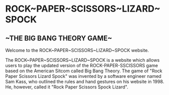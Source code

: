 # **ROCK~PAPER~SCISSORS~LIZARD~SPOCK**
## **~THE BIG BANG THEORY GAME~**

Welcome to the ROCK~PAPER~SCISSORS~LIZARD~SPOCK website.

The ROCK~PAPER~SCISSORS~LIZARD~SPOCK is a website which allows users to play the updated version of the ROCK-PAPER-SSCISSORS game based on the American Sitcom called Big Bang Theory. The game of "Rock Paper Scissors Lizard Spock" was invented by a software engineer named Sam Kass, who outlined the rules and hand gestures on his website in 1998. He, however, called it "Rock Paper Scissors Spock Lizard".